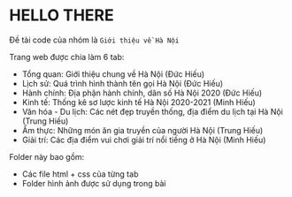 # HELLO THERE

Đề tài code của nhóm là `Giới thiệu về Hà Nội`

Trang web được chia làm 6 tab:

* Tổng quan: Giới thiệu chung về Hà Nội (Đức Hiếu)
* Lịch sử: Quá trình hình thành tên gọi Hà Nội (Đức Hiếu)
* Hành chính: Địa phận hành chính, dân số Hà Nội 2020 (Đức Hiếu)
* Kinh tế: Thống kê sơ lược kinh tế Hà Nội 2020-2021 (Minh Hiếu)
* Văn hóa - Du lịch: Các nét đẹp truyền thống, địa điểm du lịch tại Hà Nội (Trung Hiếu)
* Ẩm thực: Những món ăn gia truyền của người Hà Nội (Trung Hiếu)
* Giải trí: Các địa điểm vui chơi giải trí nổi tiếng ở Hà Nội (Minh Hiếu)

Folder này bao gồm:
* Các file html + css của từng tab
* Folder hình ảnh được sử dụng trong bài
